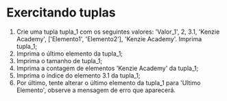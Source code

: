 # Exercitando tuplas

1. Crie uma tupla tupla_1 com os seguintes valores: 'Valor_1', 2, 3.1, 'Kenzie Academy', ['Elemento1', 'Elemento2'], 'Kenzie Academy'. Imprima tupla_1; <br />
2. Imprima o último elemento da tupla_1;<br />
3. Imprima o tamanho de tupla_1;<br />
4. Imprima a contagem de elementos 'Kenzie Academy' da tupla_1;<br />
5. Imprima o índice do elemento 3.1 da tupla_1;<br />
6. Por último, tente alterar o último elemento da tupla_1 para 'Ultimo Elemento', observe a mensagem de erro que aparecerá.<br />